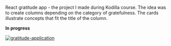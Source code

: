 
React gratitude app - the project I made during Kodilla course. The idea was to create columns depending on the category of gratefulness. The cards illustrate concepts that fit the title of the column.

**In progress**


<a href="https://gratitude-application.herokuapp.com/"><img src="src/img/app.png" title="gratitude-application" alt="gratitude-application"></a>





